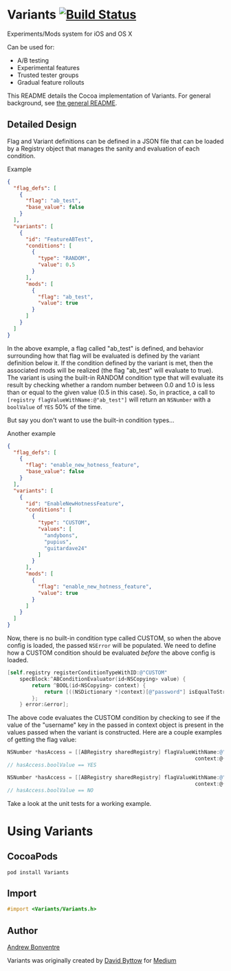 Variants [![Build Status](https://travis-ci.org/andybons/ABVariants.svg?branch=master)](https://travis-ci.org/andybons/ABVariants)
========
Experiments/Mods system for iOS and OS X

Can be used for:
+ A/B testing
+ Experimental features
+ Trusted tester groups
+ Gradual feature rollouts

This README details the Cocoa implementation of Variants. For general background, see [the general README](https://github.com/Medium/variants/).

## Detailed Design

Flag and Variant definitions can be defined in a JSON file that can be loaded by a Registry object that manages the sanity and evaluation of each condition.

Example
```json
{
  "flag_defs": [
    {
      "flag": "ab_test",
      "base_value": false
    }
  ],
  "variants": [
    {
      "id": "FeatureABTest",
      "conditions": [
        {
          "type": "RANDOM",
          "value": 0.5
        }
      ],
      "mods": [
        {
          "flag": "ab_test",
          "value": true
        }
      ]
    }
  ]
}
```

In the above example, a flag called "ab_test" is defined, and behavior surrounding how that flag will be evaluated is defined by the variant definition below it. If the condition defined by the variant is met, then the associated mods will be realized (the flag "ab_test" will evaluate to true). The variant is using the built-in RANDOM condition type that will evaluate its result by checking whether a random number between 0.0 and 1.0 is less than or equal to the given value (0.5 in this case). So, in practice, a call to `[registry flagValueWithName:@"ab_test"]` will return an `NSNumber` with a `boolValue` of `YES` 50% of the time.

But say you don't want to use the built-in condition types...

Another example
```json
{
  "flag_defs": [
    {
      "flag": "enable_new_hotness_feature",
      "base_value": false
    }
  ],
  "variants": [
    {
      "id": "EnableNewHotnessFeature",
      "conditions": [
        {
          "type": "CUSTOM",
          "values": [
            "andybons",
            "pupius",
            "guitardave24"
          ]
        }
      ],
      "mods": [
        {
          "flag": "enable_new_hotness_feature",
          "value": true
        }
      ]
    }
  ]
}
```

Now, there is no built-in condition type called CUSTOM, so when the above config is loaded, the passed `NSError` will be populated. We need to define how a CUSTOM condition should be evaluated _before_ the above config is loaded.

```objective-c
[self.registry registerConditionTypeWithID:@"CUSTOM"
    specBlock:^ABConditionEvaluator(id<NSCopying> value) {
        return ^BOOL(id<NSCopying> context) {
            return [((NSDictionary *)context)[@"password"] isEqualToString:(NSString *)value];
        };
    } error:&error];
```

The above code evaluates the CUSTOM condition by checking to see if the value of the "username" key in the passed in context object is present in the values passed when the variant is constructed. Here are a couple examples of getting the flag value:

```objective-c
NSNumber *hasAccess = [[ABRegistry sharedRegistry] flagValueWithName:@"enable_new_hotness_feature"
                                                             context:@{@"username": @"andybons"}];
// hasAccess.boolValue == YES

NSNumber *hasAccess = [[ABRegistry sharedRegistry] flagValueWithName:@"enable_new_hotness_feature"
                                                             context:@{@"username": @"tessr"}];
// hasAccess.boolValue == NO
```

Take a look at the unit tests for a working example.

# Using Variants

## CocoaPods

```shell
pod install Variants
```

## Import
```objective-c
#import <Variants/Variants.h>
```

## Author

[Andrew Bonventre](https://github.com/andybons)

Variants was originally created by [David Byttow](https://github.com/guitardave24) for [Medium](https://github.com/Medium/variants)
